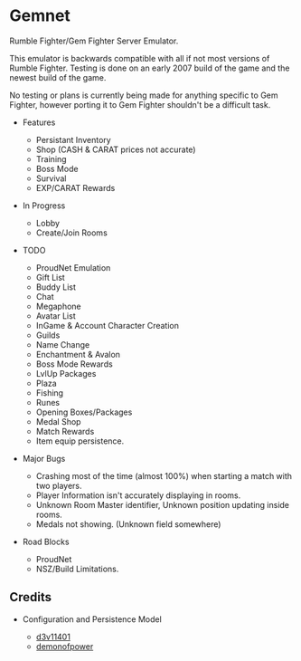 # Gemnet
Rumble Fighter/Gem Fighter Server Emulator.

This emulator is backwards compatible with all if not most versions of Rumble Fighter.
Testing is done on an early 2007 build of the game and the newest build of the game.

No testing or plans is currently being made for anything specific to Gem Fighter, however porting it to Gem Fighter shouldn't be a difficult task.

- Features
    * Persistant Inventory
    * Shop (CASH & CARAT prices not accurate)
    * Training
    * Boss Mode
    * Survival
    * EXP/CARAT Rewards

- In Progress
    * Lobby
    * Create/Join Rooms

- TODO
    * ProudNet Emulation
    * Gift List
    * Buddy List
    * Chat
    * Megaphone
    * Avatar List
    * InGame & Account Character Creation
    * Guilds
    * Name Change
    * Enchantment & Avalon
    * Boss Mode Rewards
    * LvlUp Packages
    * Plaza
    * Fishing
    * Runes
    * Opening Boxes/Packages
    * Medal Shop
    * Match Rewards
    * Item equip persistence.
 
- Major Bugs
    * Crashing most of the time (almost 100%) when starting a match with two players.
    * Player Information isn't accurately displaying in rooms.
    * Unknown Room Master identifier, Unknown position updating inside rooms.
    * Medals not showing. (Unknown field somewhere)
 
- Road Blocks
   * ProudNet
   * NSZ/Build Limitations.


## Credits
  - Configuration and Persistence Model
    
    * [d3v11401](https://github.com/d3v1l401)
    * [demonofpower](https://github.com/demonofpower)
